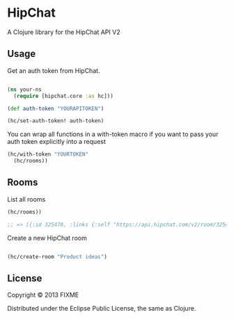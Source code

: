 # HipChat

A Clojure library for the HipChat API V2

## Usage

Get an auth token from HipChat.

```clojure

(ns your-ns
  (require [hipchat.core :as hc]))

(def auth-token "YOURAPITOKEN")

(hc/set-auth-token! auth-token)

```

You can wrap all functions in a with-token macro if you want to pass your auth
token explicitly into a request

```clojure
(hc/with-token "YOURTOKEN"
  (hc/rooms))
```

## Rooms

List all rooms

```clojure
(hc/rooms))

;; => [{:id 325478, :links {:self "https://api.hipchat.com/v2/room/325478"}, :name "forward"}]

```

Create a new HipChat room

```clojure

(hc/create-room "Product ideas")

```

## License

Copyright © 2013 FIXME

Distributed under the Eclipse Public License, the same as Clojure.
